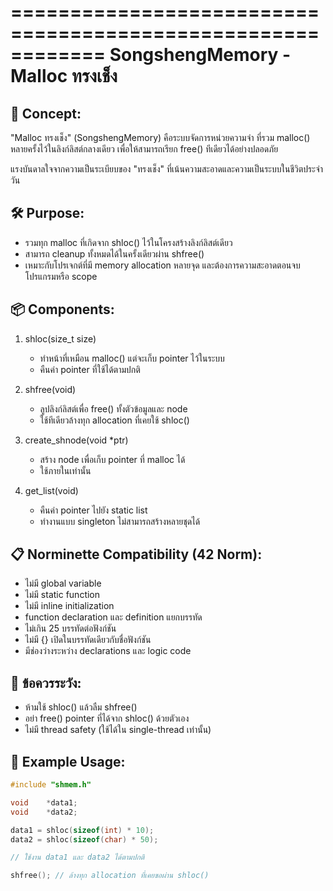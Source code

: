 ============================================================
              SongshengMemory - Malloc ทรงเช็ง
============================================================

🧠 Concept:
------------------------------------------------------------
"Malloc ทรงเช็ง" (SongshengMemory) คือระบบจัดการหน่วยความจำ 
ที่รวม malloc() หลายครั้งไว้ในลิงก์ลิสต์กลางเดียว 
เพื่อให้สามารถเรียก free() ทีเดียวได้อย่างปลอดภัย

แรงบันดาลใจจากความเป็นระเบียบของ "ทรงเช็ง" 
ที่เน้นความสะอาดและความเป็นระบบในชีวิตประจำวัน

🛠 Purpose:
------------------------------------------------------------
- รวมทุก malloc ที่เกิดจาก shloc() ไว้ในโครงสร้างลิงก์ลิสต์เดียว
- สามารถ cleanup ทั้งหมดได้ในครั้งเดียวผ่าน shfree()
- เหมาะกับโปรเจกต์ที่มี memory allocation หลายจุด 
  และต้องการความสะอาดตอนจบโปรแกรมหรือ scope

📦 Components:
------------------------------------------------------------
1. shloc(size_t size)
   - ทำหน้าที่เหมือน malloc() แต่จะเก็บ pointer ไว้ในระบบ
   - คืนค่า pointer ที่ใช้ได้ตามปกติ

2. shfree(void)
   - ลูปลิงก์ลิสต์เพื่อ free() ทั้งตัวข้อมูลและ node
   - ใช้ทีเดียวล้างทุก allocation ที่เคยใช้ shloc()

3. create_shnode(void *ptr)
   - สร้าง node เพื่อเก็บ pointer ที่ malloc ได้
   - ใช้ภายในเท่านั้น

4. get_list(void)
   - คืนค่า pointer ไปยัง static list
   - ทำงานแบบ singleton ไม่สามารถสร้างหลายชุดได้

📋 Norminette Compatibility (42 Norm):
------------------------------------------------------------
- ไม่มี global variable
- ไม่มี static function
- ไม่มี inline initialization
- function declaration และ definition แยกบรรทัด
- ไม่เกิน 25 บรรทัดต่อฟังก์ชัน
- ไม่มี {} เปิดในบรรทัดเดียวกับชื่อฟังก์ชัน
- มีช่องว่างระหว่าง declarations และ logic code

🚫 ข้อควรระวัง:
------------------------------------------------------------
- ห้ามใช้ shloc() แล้วลืม shfree()
- อย่า free() pointer ที่ได้จาก shloc() ด้วยตัวเอง
- ไม่มี thread safety (ใช้ได้ใน single-thread เท่านั้น)

🧪 Example Usage:
------------------------------------------------------------
```c
#include "shmem.h"

void	*data1;
void	*data2;

data1 = shloc(sizeof(int) * 10);
data2 = shloc(sizeof(char) * 50);

// ใช้งาน data1 และ data2 ได้ตามปกติ

shfree(); // ล้างทุก allocation ที่เคยขอผ่าน shloc()
